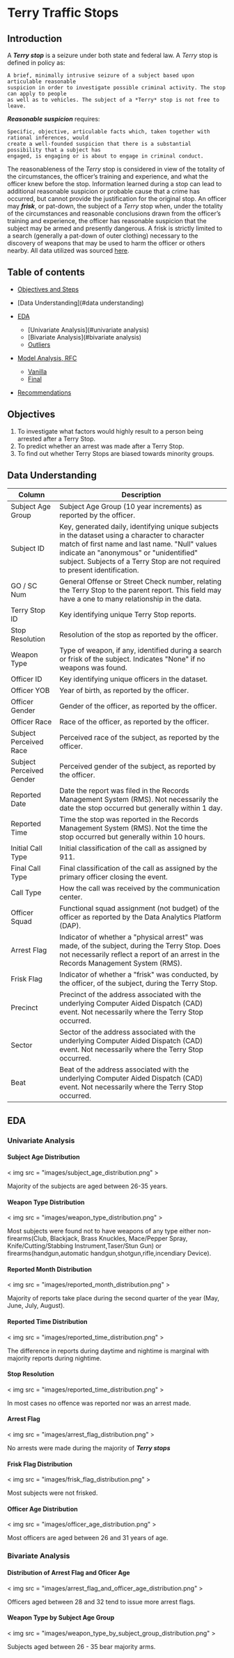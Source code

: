 # Terry Traffic Stops

## Introduction

A **_Terry stop_** is a seizure under both state and federal law. A _Terry_ stop is defined in policy as:


    A brief, minimally intrusive seizure of a subject based upon articulable reasonable
    suspicion in order to investigate possible criminal activity. The stop can apply to people
    as well as to vehicles. The subject of a *Terry* stop is not free to leave.
        
        
**_Reasonable suspicion_** requires:


    Specific, objective, articulable facts which, taken together with rational inferences, would
    create a well-founded suspicion that there is a substantial possibility that a subject has
    engaged, is engaging or is about to engage in criminal conduct.
    
    
The reasonableness of the _Terry_ stop is considered in view of the totality of the circumstances,
the officer’s training and experience, and what the officer knew before the stop. Information
learned during a stop can lead to additional reasonable suspicion or probable cause that a crime
has occurred, but cannot provide the justification for the original stop.
An officer may **_frisk_**, or pat-down, the subject of a *Terry* stop when, under the totality of the
circumstances and reasonable conclusions drawn from the officer’s training and experience, the
officer has reasonable suspicion that the subject may be armed and presently dangerous. A frisk
is strictly limited to a search (generally a pat-down of outer clothing) necessary to the discovery
of weapons that may be used to harm the officer or others nearby.
All data utilized was sourced [here](https://data.seattle.gov/Public-Safety/Terry-Stops/28ny-9ts8).


## Table of contents

- [Objectives and Steps](#objectives)
- [Data Understanding](#data understanding)
    
- [EDA](##eda)
    - [Univariate Analysis](#univariate analysis)
    - [Bivariate Analysis](#bivariate analysis)
    - [Outliers](#outliers)
- [Model Analysis, RFC](#modeling)	
    - [Vanilla](#vanilla)
    - [Final](#final)
- [Recommendations](#recommendations)


## Objectives
1. To investigate what factors would highly result to a person being arrested after a Terry Stop.
2. To predict whether an arrest was made after a Terry Stop.
3. To find out whether Terry Stops are biased towards minority groups.


## Data Understanding
| **Column**               | **Description**                                                                                                                                                                                                                                                          |
|--------------------------|--------------------------------------------------------------------------------------------------------------------------------------------------------------------------------------------------------------------------------------------------------------------------|
| Subject Age Group        | Subject Age Group (10 year increments) as reported by the officer.                                                                                                                                                                                                       |
| Subject ID               | Key, generated daily, identifying unique subjects in the dataset using a character to character match of first name and last name. "Null" values indicate an "anonymous" or "unidentified" subject. Subjects of a Terry Stop are not required to present identification. |
| GO / SC Num              | General Offense or Street Check number, relating the Terry Stop to the parent report. This field may have a one to many relationship in the data.                                                                                                                        |
| Terry Stop ID            | Key identifying unique Terry Stop reports.                                                                                                                                                                                                                               |
| Stop Resolution          | Resolution of the stop as reported by the officer.                                                                                                                                                                                                                       |
| Weapon Type              | Type of weapon, if any, identified during a search or frisk of the subject. Indicates "None" if no weapons was found.                                                                                                                                                    |
| Officer ID               | Key identifying unique officers in the dataset.                                                                                                                                                                                                                          |
| Officer YOB              | Year of birth, as reported by the officer.                                                                                                                                                                                                                               |
| Officer Gender           | Gender of the officer, as reported by the officer.                                                                                                                                                                                                                       |
| Officer Race             | Race of the officer, as reported by the officer.                                                                                                                                                                                                                         |
| Subject Perceived Race   | Perceived race of the subject, as reported by the officer.                                                                                                                                                                                                               |
| Subject Perceived Gender | Perceived gender of the subject, as reported by the officer.                                                                                                                                                                                                             |
| Reported Date            | Date the report was filed in the Records Management System (RMS). Not necessarily the date the stop occurred but generally within 1 day.                                                                                                                                 |
| Reported Time            | Time the stop was reported in the Records Management System (RMS). Not the time the stop occurred but generally within 10 hours.                                                                                                                                         |
| Initial Call Type        | Initial classification of the call as assigned by 911.                                                                                                                                                                                                                   |
| Final Call Type          | Final classification of the call as assigned by the primary officer closing the event.                                                                                                                                                                                   |
| Call Type                | How the call was received by the communication center.                                                                                                                                                                                                                   |
| Officer Squad            | Functional squad assignment (not budget) of the officer as reported by the Data Analytics Platform (DAP).                                                                                                                                                                |
| Arrest Flag              | Indicator of whether a "physical arrest" was made, of the subject, during the Terry Stop. Does not necessarily reflect a report of an arrest in the Records Management System (RMS).                                                                                     |
| Frisk Flag               | Indicator of whether a "frisk" was conducted, by the officer, of the subject, during the Terry Stop.                                                                                                                                                                     |
| Precinct                 | Precinct of the address associated with the underlying Computer Aided Dispatch (CAD) event. Not necessarily where the Terry Stop occurred.                                                                                                                               |
| Sector                   | Sector of the address associated with the underlying Computer Aided Dispatch (CAD) event. Not necessarily where the Terry Stop occurred.                                                                                                                                 |
| Beat                     | Beat of the address associated with the underlying Computer Aided Dispatch (CAD) event. Not necessarily where the Terry Stop occurred.                                                                                                                                   |



## EDA
### Univariate Analysis
#### Subject Age Distribution
< img src = "images/subject_age_distribution.png" >


Majority of the subjects are aged between 26-35 years.


#### Weapon Type Distribution
< img src = "images/weapon_type_distribution.png" >

Most subjects were found not to have weapons of any type either non-firearms(Club, Blackjack, Brass Knuckles, Mace/Pepper Spray, Knife/Cutting/Stabbing Instrument,Taser/Stun Gun) or firearms(handgun,automatic handgun,shotgun,rifle,incendiary Device).


#### Reported Month Distribution
< img src = "images/reported_month_distribution.png" >


Majority of reports take place during the second quarter of the year (May, June, July, August).


#### Reported Time Distribution
< img src = "images/reported_time_distribution.png" >


The difference in reports during daytime and nightime is marginal with majority reports during nightime.


#### Stop Resolution
< img src = "images/reported_time_distribution.png" >


In most cases no offence was reported nor was an arrest made.


#### Arrest Flag
< img src = "images/arrest_flag_distribution.png" >


No arrests were made during the majority of **_Terry stops_**


#### Frisk Flag Distribution
< img src = "images/frisk_flag_distribution.png" >


Most subjects were not frisked.


#### Officer Age Distribution
< img src = "images/officer_age_distribution.png" >


Most officers are aged between 26 and 31 years of age.


### Bivariate Analysis
#### Distribution of Arrest Flag and Oficer Age
< img src = "images/arrest_flag_and_officer_age_distribution.png" >

Officers aged between 28 and 32 tend to issue more arrest flags.


#### Weapon Type by Subject Age Group
< img src = "images/weapon_type_by_subject_group_distribution.png" >

Subjects aged between 26 - 35 bear majority arms.
